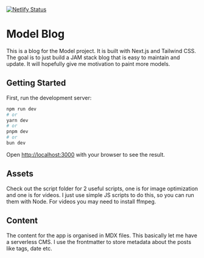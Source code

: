 [![Netlify Status](https://api.netlify.com/api/v1/badges/49e9650f-1906-419b-862f-43a60c7c531b/deploy-status)](https://app.netlify.com/sites/model-blog/deploys)

# Model Blog

This is a blog for the Model project. It is built with Next.js and Tailwind CSS. The goal is to just build a JAM stack blog that is easy to maintain and update.
It will hopefully give me motivation to paint more models.

## Getting Started

First, run the development server:

```bash
npm run dev
# or
yarn dev
# or
pnpm dev
# or
bun dev
```

Open [http://localhost:3000](http://localhost:3000) with your browser to see the result.

## Assets

Check out the script folder for 2 useful scripts, one is for image optimization and one is for videos.
I just use simple JS scripts to do this, so you can run them with Node. For videos you may need to install ffmpeg.


## Content

The content for the app is organised in MDX files. This basically let me have a serverless CMS.
I use the frontmatter to store metadata about the posts like tags, date etc.
